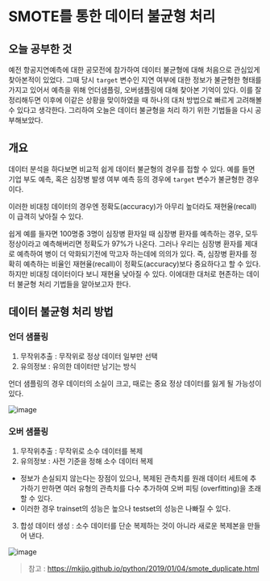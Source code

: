 # SMOTE를 통한 데이터 불균형 처리

## 오늘 공부한 것
예전 항공지연예측에 대한 공모전에 참가하여 데이터 불균형에 대해 처음으로 관심있게 찾아본적이 있었다. 그때 당시 ```target``` 변수인 지연 여부에 대한 정보가 불균형한 형태를 가지고 있어서 예측을 위해 언더샘플링, 오버샘플링에 대해 찾아본 기억이 있다. 이를 잘 정리해두면 이후에 이같은 상황을 맞이하였을 때 하나의 대처 방법으로 빠르게 고려해볼 수 있다고 생각한다. 그리하여 오늘은  데이터 불균형을 처리 하기 위한 기법들을 다시 공부해보았다. 

## 개요
데이터 분석을 하다보면 비교적 쉽게 데이터 불균형의 경우를 접할 수 있다. 예를 들면 기업 부도 예측, 혹은 심장병 발생 여부 예측 등의 경우에 ```target``` 변수가 불균형한 경우이다.

이러한 비대칭 데이터의 경우엔 정확도(accuracy)가 아무리 높더라도 재현율(recall)이 급격히 낮아질 수 있다. 

쉽게 예를 들자면 100명중 3명이 심장병 환자일 때 심장병 환자를 예측하는 경우, 모두 정상이라고 예측해버리면 정확도가 97%가 나온다. 그러나 우리는 심장병 환자를 제대로 예측하여 병이 더 악화되기전에 막고자 하는데에 의의가 있다. 즉, 심장병 환자를 정확히 예측하는 비율인 재현율(recall)이 정확도(accuracy)보다 중요하다고 할 수 있다. 하지만 비대칭 데이터이다 보니 재현율 낮아질 수 있다. 이에대한 대처로 현존하는 데이터 불균형 처리 기법들을 알아보고자 한다.

## 데이터 불균형 처리 방법
### 언더 샘플링
1. 무작위추출 : 무작위로 정상 데이터 일부만 선택
2. 유의정보 : 유의한 데이터만 남기는 방식

언더 샘플링의 경우 데이터의 소실이 크고, 때로는 중요 정상 데이터를 잃게 될 가능성이 있다.

![image](https://user-images.githubusercontent.com/74973306/114308883-4ee7b980-9b20-11eb-8250-50733f35115a.png)

### 오버 샘플링
1. 무작위추출 : 무작위로 소수 데이터를 복제
2. 유의정보 : 사전 기준을 정해 소수 데이터 복제  
- 정보가 손실되지 않는다는 장점이 있으나, 복제된 관측치를 원래 데이터 세트에 추가하기 만하면 여러 유형의 관측치를 다수 추가하여 오버 피팅 (overfitting)을 초래할 수 있다. 
- 이러한 경우 trainset의 성능은 높으나 testset의 성능은 나빠질 수 있다.

3. 합성 데이터 생성 : 소수 데이터를 단순 복제하는 것이 아니라 새로운 복제본을 만들어 낸다.

![image](https://user-images.githubusercontent.com/74973306/114309032-c3225d00-9b20-11eb-823b-556096f97040.png)



> 참고 : https://mkjjo.github.io/python/2019/01/04/smote_duplicate.html
